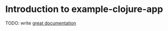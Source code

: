 # Introduction to example-clojure-app

TODO: write [great documentation](http://jacobian.org/writing/what-to-write/)
